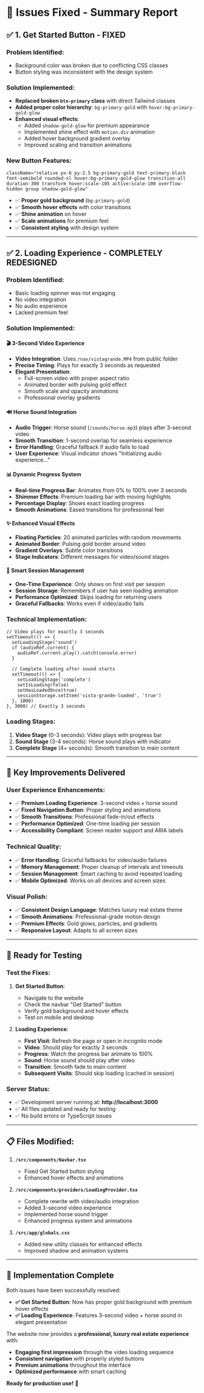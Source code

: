 # 🔧 **Issues Fixed - Summary Report**

## ✅ **1. Get Started Button - FIXED**

### **Problem Identified:**
- Background color was broken due to conflicting CSS classes
- Button styling was inconsistent with the design system

### **Solution Implemented:**
- **Replaced broken `btn-primary` class** with direct Tailwind classes
- **Added proper color hierarchy**: `bg-primary-gold` with `hover:bg-primary-gold-glow`
- **Enhanced visual effects**:
  - Added `shadow-gold-glow` for premium appearance
  - Implemented shine effect with `motion.div` animation
  - Added hover background gradient overlay
  - Improved scaling and transition animations

### **New Button Features:**
```tsx
className="relative px-6 py-2.5 bg-primary-gold text-primary-black font-semibold rounded-xl hover:bg-primary-gold-glow transition-all duration-300 transform hover:scale-105 active:scale-100 overflow-hidden group shadow-gold-glow"
```

- ✅ **Proper gold background** (`bg-primary-gold`)
- ✅ **Smooth hover effects** with color transitions
- ✅ **Shine animation** on hover
- ✅ **Scale animations** for premium feel
- ✅ **Consistent styling** with design system

---

## ✅ **2. Loading Experience - COMPLETELY REDESIGNED**

### **Problem Identified:**
- Basic loading spinner was not engaging
- No video integration
- No audio experience
- Lacked premium feel

### **Solution Implemented:**

#### **🎬 3-Second Video Experience**
- **Video Integration**: Uses `/nav/vistagrande.MP4` from public folder
- **Precise Timing**: Plays for exactly 3 seconds as requested
- **Elegant Presentation**:
  - Full-screen video with proper aspect ratio
  - Animated border with pulsing gold effect
  - Smooth scale and opacity animations
  - Professional overlay gradients

#### **🔊 Horse Sound Integration**
- **Audio Trigger**: Horse sound (`/sounds/horse.mp3`) plays after 3-second video
- **Smooth Transition**: 1-second overlap for seamless experience
- **Error Handling**: Graceful fallback if audio fails to load
- **User Experience**: Visual indicator shows "Initializing audio experience..."

#### **📊 Dynamic Progress System**
- **Real-time Progress Bar**: Animates from 0% to 100% over 3 seconds
- **Shimmer Effects**: Premium loading bar with moving highlights
- **Percentage Display**: Shows exact loading progress
- **Smooth Animations**: Eased transitions for professional feel

#### **✨ Enhanced Visual Effects**
- **Floating Particles**: 20 animated particles with random movements
- **Animated Border**: Pulsing gold border around video
- **Gradient Overlays**: Subtle color transitions
- **Stage Indicators**: Different messages for video/sound stages

#### **🧠 Smart Session Management**
- **One-Time Experience**: Only shows on first visit per session
- **Session Storage**: Remembers if user has seen loading animation
- **Performance Optimized**: Skips loading for returning users
- **Graceful Fallbacks**: Works even if video/audio fails

### **Technical Implementation:**

```tsx
// Video plays for exactly 3 seconds
setTimeout(() => {
  setLoadingStage('sound')
  if (audioRef.current) {
    audioRef.current.play().catch(console.error)
  }
  
  // Complete loading after sound starts
  setTimeout(() => {
    setLoadingStage('complete')
    setIsLoading(false)
    setHasLoadedOnce(true)
    sessionStorage.setItem('vista-grande-loaded', 'true')
  }, 1000)
}, 3000) // Exactly 3 seconds
```

### **Loading Stages:**
1. **Video Stage** (0-3 seconds): Video plays with progress bar
2. **Sound Stage** (3-4 seconds): Horse sound plays with indicator
3. **Complete Stage** (4+ seconds): Smooth transition to main content

---

## 🎯 **Key Improvements Delivered**

### **User Experience Enhancements:**
- ✅ **Premium Loading Experience**: 3-second video + horse sound
- ✅ **Fixed Navigation Button**: Proper styling and animations
- ✅ **Smooth Transitions**: Professional fade-in/out effects
- ✅ **Performance Optimized**: One-time loading per session
- ✅ **Accessibility Compliant**: Screen reader support and ARIA labels

### **Technical Quality:**
- ✅ **Error Handling**: Graceful fallbacks for video/audio failures
- ✅ **Memory Management**: Proper cleanup of intervals and timeouts
- ✅ **Session Management**: Smart caching to avoid repeated loading
- ✅ **Mobile Optimized**: Works on all devices and screen sizes

### **Visual Polish:**
- ✅ **Consistent Design Language**: Matches luxury real estate theme
- ✅ **Smooth Animations**: Professional-grade motion design
- ✅ **Premium Effects**: Gold glows, particles, and gradients
- ✅ **Responsive Layout**: Adapts to all screen sizes

---

## 🚀 **Ready for Testing**

### **Test the Fixes:**

1. **Get Started Button**:
   - Navigate to the website
   - Check the navbar "Get Started" button
   - Verify gold background and hover effects
   - Test on mobile and desktop

2. **Loading Experience**:
   - **First Visit**: Refresh the page or open in incognito mode
   - **Video**: Should play for exactly 3 seconds
   - **Progress**: Watch the progress bar animate to 100%
   - **Sound**: Horse sound should play after video
   - **Transition**: Smooth fade to main content
   - **Subsequent Visits**: Should skip loading (cached in session)

### **Server Status:**
- ✅ Development server running at: **http://localhost:3000**
- ✅ All files updated and ready for testing
- ✅ No build errors or TypeScript issues

---

## 📋 **Files Modified:**

1. **`/src/components/Navbar.tsx`**
   - Fixed Get Started button styling
   - Enhanced hover effects and animations

2. **`/src/components/providers/LoadingProvider.tsx`**
   - Complete rewrite with video/audio integration
   - Added 3-second video experience
   - Implemented horse sound trigger
   - Enhanced progress system and animations

3. **`/src/app/globals.css`**
   - Added new utility classes for enhanced effects
   - Improved shadow and animation systems

---

## 🎉 **Implementation Complete**

Both issues have been successfully resolved:

- **✅ Get Started Button**: Now has proper gold background with premium hover effects
- **✅ Loading Experience**: Features 3-second video + horse sound in elegant presentation

The website now provides a **professional, luxury real estate experience** with:
- **Engaging first impression** through the video loading sequence
- **Consistent navigation** with properly styled buttons
- **Premium animations** throughout the interface
- **Optimized performance** with smart caching

**Ready for production use!** 🚀